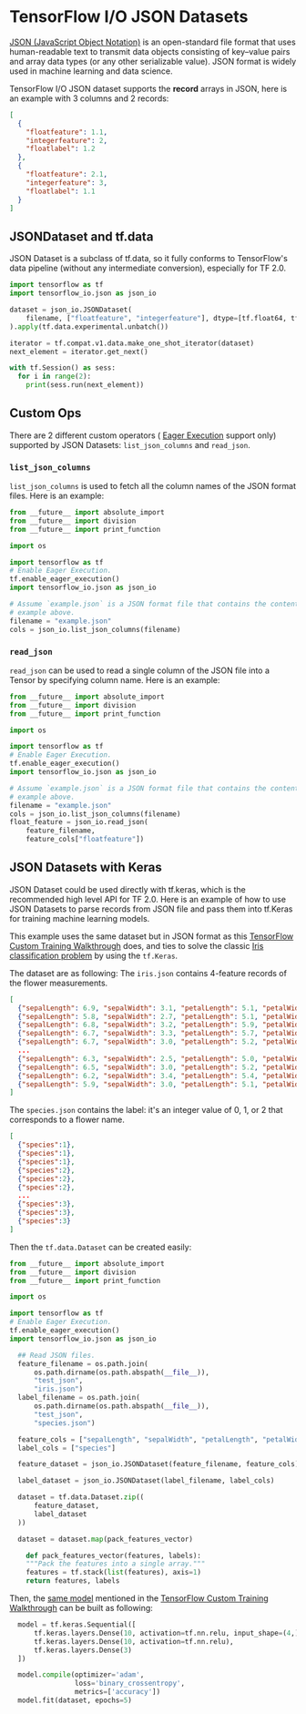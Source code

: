 # TensorFlow I/O JSON Datasets

[JSON (JavaScript Object Notation)](https://www.json.org/) is an open-standard
file format that uses human-readable text to transmit data objects consisting
of key–value pairs and array data types (or any other serializable value). JSON
format is widely used in machine learning and data science.

TensorFlow I/O JSON dataset supports the **record** arrays in JSON, here
is an example with 3 columns and 2 records:

```json
[
  {
    "floatfeature": 1.1,
    "integerfeature": 2,
    "floatlabel": 1.2
  },
  {
    "floatfeature": 2.1,
    "integerfeature": 3,
    "floatlabel": 1.1  
  }
]
```

## JSONDataset and tf.data

JSON Dataset is a subclass of tf.data, so it fully conforms to TensorFlow's data
pipeline (without any intermediate conversion), especially for TF 2.0.

```python
import tensorflow as tf
import tensorflow_io.json as json_io

dataset = json_io.JSONDataset(
    filename, ["floatfeature", "integerfeature"], dtype=[tf.float64, tf.int64]
).apply(tf.data.experimental.unbatch())

iterator = tf.compat.v1.data.make_one_shot_iterator(dataset)
next_element = iterator.get_next()

with tf.Session() as sess:
  for i in range(2):
    print(sess.run(next_element))
```

## Custom Ops

There are 2 different custom operators (
[Eager Execution](https://www.tensorflow.org/guide/eager) support only)
supported by JSON Datasets: `list_json_columns` and `read_json`.

### `list_json_columns`

`list_json_columns` is used to fetch all the column names of the JSON format
files. Here is an example:

```python
from __future__ import absolute_import
from __future__ import division
from __future__ import print_function

import os

import tensorflow as tf
# Enable Eager Execution.
tf.enable_eager_execution()
import tensorflow_io.json as json_io

# Assume `example.json` is a JSON format file that contains the content of the
# example above.
filename = "example.json"
cols = json_io.list_json_columns(filename)
```

### `read_json`

`read_json` can be used to read a single column of the JSON file into a
Tensor by specifying column name. Here is an example:

```python
from __future__ import absolute_import
from __future__ import division
from __future__ import print_function

import os

import tensorflow as tf
# Enable Eager Execution.
tf.enable_eager_execution()
import tensorflow_io.json as json_io

# Assume `example.json` is a JSON format file that contains the content of the
# example above.
filename = "example.json"
cols = json_io.list_json_columns(filename)
float_feature = json_io.read_json(
    feature_filename,
    feature_cols["floatfeature"])
```

## JSON Datasets with Keras

JSON Dataset could be used directly with tf.keras, which is the recommended high level API for TF 2.0.
Here is an example of how to use JSON Datasets to parse records from JSON file
and pass them into tf.Keras for training machine learning models.

This example uses the same dataset but in JSON format as this
[TensorFlow Custom Training Walkthrough](https://www.tensorflow.org/tutorials/eager/custom_training_walkthrough)
does, and ties to solve the classic
[Iris classification problem](https://en.wikipedia.org/wiki/Iris_flower_data_set)
by using the `tf.Keras`.

The dataset are as following:
The `iris.json` contains 4-feature records of the flower measurements.

```json
[
  {"sepalLength": 6.9, "sepalWidth": 3.1, "petalLength": 5.1, "petalWidth": 2.3},
  {"sepalLength": 5.8, "sepalWidth": 2.7, "petalLength": 5.1, "petalWidth": 1.9},
  {"sepalLength": 6.8, "sepalWidth": 3.2, "petalLength": 5.9, "petalWidth": 2.3},
  {"sepalLength": 6.7, "sepalWidth": 3.3, "petalLength": 5.7, "petalWidth": 2.5},
  {"sepalLength": 6.7, "sepalWidth": 3.0, "petalLength": 5.2, "petalWidth": 2.3},
  ...
  {"sepalLength": 6.3, "sepalWidth": 2.5, "petalLength": 5.0, "petalWidth": 1.9},
  {"sepalLength": 6.5, "sepalWidth": 3.0, "petalLength": 5.2, "petalWidth": 2.0},
  {"sepalLength": 6.2, "sepalWidth": 3.4, "petalLength": 5.4, "petalWidth": 2.3},
  {"sepalLength": 5.9, "sepalWidth": 3.0, "petalLength": 5.1, "petalWidth": 1.8}
]
```

The `species.json` contains the label: it's an integer value of 0, 1, or 2 that
corresponds to a flower name.

```json
[
  {"species":1},
  {"species":1},
  {"species":1},
  {"species":2},
  {"species":2},
  {"species":2},
  ...
  {"species":3},
  {"species":3},
  {"species":3}
]
```

Then the `tf.data.Dataset` can be created easily:

```python
from __future__ import absolute_import
from __future__ import division
from __future__ import print_function

import os

import tensorflow as tf
# Enable Eager Execution.
tf.enable_eager_execution()
import tensorflow_io.json as json_io

  ## Read JSON files.
  feature_filename = os.path.join(
      os.path.dirname(os.path.abspath(__file__)),
      "test_json",
      "iris.json")
  label_filename = os.path.join(
      os.path.dirname(os.path.abspath(__file__)),
      "test_json",
      "species.json")

  feature_cols = ["sepalLength", "sepalWidth", "petalLength", "petalWidth"]
  label_cols = ["species"]

  feature_dataset = json_io.JSONDataset(feature_filename, feature_cols)

  label_dataset = json_io.JSONDataset(label_filename, label_cols)

  dataset = tf.data.Dataset.zip((
      feature_dataset,
      label_dataset
  ))

  dataset = dataset.map(pack_features_vector)

    def pack_features_vector(features, labels):
    """Pack the features into a single array."""
    features = tf.stack(list(features), axis=1)
    return features, labels

```

Then, the
[same model](https://www.tensorflow.org/tutorials/eager/custom_training_walkthrough#create_a_model_using_keras)
mentioned in the
[TensorFlow Custom Training Walkthrough](https://www.tensorflow.org/tutorials/eager/custom_training_walkthrough)
can be built as following:

```python
  model = tf.keras.Sequential([
      tf.keras.layers.Dense(10, activation=tf.nn.relu, input_shape=(4,)),
      tf.keras.layers.Dense(10, activation=tf.nn.relu),
      tf.keras.layers.Dense(3)
  ])

  model.compile(optimizer='adam',
                loss='binary_crossentropy',
                metrics=['accuracy'])
  model.fit(dataset, epochs=5)
```
